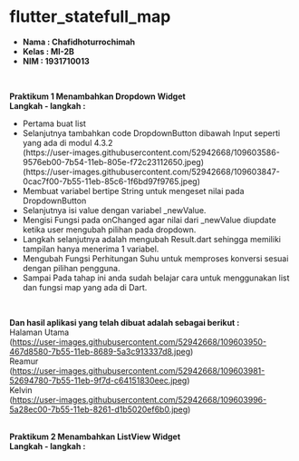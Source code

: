 # flutter_statefull_map

<ul>
  <li><b>Nama    : Chafidhoturrochimah</b></li>
  <li><b>Kelas   : MI-2B</b></li>
  <li><b>NIM     : 1931710013</b></li>  
</ul><br>

<b>Praktikum 1 Menambahkan Dropdown Widget</b><br>
<b>Langkah - langkah : </b><br>
<ul>
  <li>Pertama buat list</li>
  <li>Selanjutnya tambahkan code DropdownButton dibawah Input seperti yang ada di modul 4.3.2</li>
  (https://user-images.githubusercontent.com/52942668/109603586-9576eb00-7b54-11eb-805e-f72c23112650.jpeg)<br>
  (https://user-images.githubusercontent.com/52942668/109603847-0cac7f00-7b55-11eb-85c6-1f6bd97f9765.jpeg)
  <li>Membuat variabel bertipe String untuk mengeset nilai pada DropdownButton</li> 
  <li>Selanjutnya isi value dengan variabel _newValue.</li>
  <li>Mengisi Fungsi pada onChanged agar  nilai dari _newValue diupdate ketika user mengubah pilihan pada dropdown.</li>
  <li>Langkah selanjutnya adalah mengubah Result.dart sehingga memiliki tampilan hanya menerima 1 variabel.</li>
  <li>Mengubah Fungsi Perhitungan Suhu untuk memproses konversi sesuai dengan pilihan pengguna.</li>
  <li>Sampai Pada tahap ini anda sudah belajar cara untuk menggunakan list dan fungsi map yang ada di Dart.</li>
</ul><br>

<b>Dan hasil aplikasi yang telah dibuat adalah sebagai berikut : </b><br>
Halaman Utama<br>
(https://user-images.githubusercontent.com/52942668/109603950-467d8580-7b55-11eb-8689-5a3c913337d8.jpeg)<br>
Reamur<br>
(https://user-images.githubusercontent.com/52942668/109603981-52694780-7b55-11eb-9f7d-c64151830eec.jpeg)<br>
Kelvin<br>
(https://user-images.githubusercontent.com/52942668/109603996-5a28ec00-7b55-11eb-8261-d1b5020ef6b0.jpeg)<br><br>

<b>Praktikum 2 Menambahkan ListView Widget</b><br>
<b>Langkah - langkah : </b><br>

